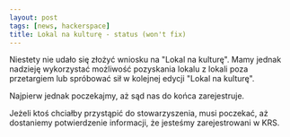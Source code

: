 ```yaml
---
layout: post
tags: [news, hackerspace]
title: Lokal na kulturę - status (won't fix)
---
```


Niestety nie udało się złożyć wniosku na "Lokal na kulturę". Mamy jednak nadzieję wykorzystać możliwość pozyskania lokalu z lokali poza przetargiem lub spróbować sił w kolejnej edycji "Lokal na kulturę". 

Najpierw jednak poczekajmy, aż sąd nas do końca zarejestruje. 

Jeżeli ktoś chciałby przystąpić do stowarzyszenia, musi poczekać, aż dostaniemy potwierdzenie informacji, że jesteśmy zarejestrowani w KRS.
